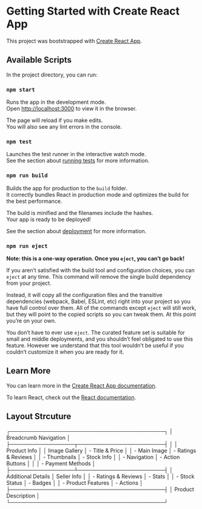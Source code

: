 # Getting Started with Create React App

This project was bootstrapped with [Create React App](https://github.com/facebook/create-react-app).

## Available Scripts

In the project directory, you can run:

### `npm start`

Runs the app in the development mode.\
Open [http://localhost:3000](http://localhost:3000) to view it in the browser.

The page will reload if you make edits.\
You will also see any lint errors in the console.

### `npm test`

Launches the test runner in the interactive watch mode.\
See the section about [running tests](https://facebook.github.io/create-react-app/docs/running-tests) for more information.

### `npm run build`

Builds the app for production to the `build` folder.\
It correctly bundles React in production mode and optimizes the build for the best performance.

The build is minified and the filenames include the hashes.\
Your app is ready to be deployed!

See the section about [deployment](https://facebook.github.io/create-react-app/docs/deployment) for more information.

### `npm run eject`

**Note: this is a one-way operation. Once you `eject`, you can’t go back!**

If you aren’t satisfied with the build tool and configuration choices, you can `eject` at any time. This command will remove the single build dependency from your project.

Instead, it will copy all the configuration files and the transitive dependencies (webpack, Babel, ESLint, etc) right into your project so you have full control over them. All of the commands except `eject` will still work, but they will point to the copied scripts so you can tweak them. At this point you’re on your own.

You don’t have to ever use `eject`. The curated feature set is suitable for small and middle deployments, and you shouldn’t feel obligated to use this feature. However we understand that this tool wouldn’t be useful if you couldn’t customize it when you are ready for it.

## Learn More

You can learn more in the [Create React App documentation](https://facebook.github.io/create-react-app/docs/getting-started).

To learn React, check out the [React documentation](https://reactjs.org/).

## Layout Strcuture
┌─────────────────────────────────────────┐
│ Breadcrumb Navigation                   │
├─────────────────┬───────────────────────┤
│                 │ Product Info          │
│ Image Gallery   │ - Title & Price       │
│ - Main Image    │ - Ratings & Reviews   │
│ - Thumbnails    │ - Stock Info          │
│ - Navigation    │ - Action Buttons      │
│                 │ - Payment Methods     │
├─────────────────┴───────────────────────┤
│ Additional Details        │ Seller Info │
│ - Ratings & Reviews       │ - Stats     │
│ - Stock Status           │ - Badges    │
│ - Product Features       │ - Actions   │
├─────────────────────────────────────────┤
│ Product Description                     │
└─────────────────────────────────────────┘
